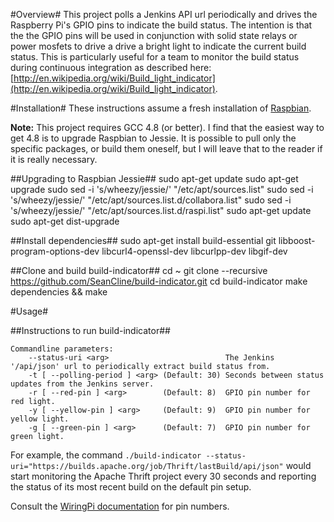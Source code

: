 #Overview#
This project polls a Jenkins API url periodically and drives the Raspberry Pi's GPIO pins to indicate the build status. The intention is that the the GPIO pins will be used in conjunction with solid state relays or power mosfets to drive a drive a bright light to indicate the current build status. This is particularly useful for a team to monitor the build status during continuous integration as described here: [http://en.wikipedia.org/wiki/Build_light_indicator](http://en.wikipedia.org/wiki/Build_light_indicator).

#Installation#
These instructions assume a fresh installation of [Raspbian](http://www.raspbian.org/).

**Note:** This project requires GCC 4.8 (or better). I find that the easiest way to get 4.8 is to upgrade Raspbian to Jessie. It is possible to pull only the specific packages, or build them oneself, but I will leave that to the reader if it is really necessary.

##Upgrading to Raspbian Jessie##
	sudo apt-get update
	sudo apt-get upgrade
	sudo sed -i 's/wheezy/jessie/' "/etc/apt/sources.list"
	sudo sed -i 's/wheezy/jessie/' "/etc/apt/sources.list.d/collabora.list"
	sudo sed -i 's/wheezy/jessie/' "/etc/apt/sources.list.d/raspi.list"
	sudo apt-get update
	sudo apt-get dist-upgrade

##Install dependencies##
	sudo apt-get install build-essential git libboost-program-options-dev libcurl4-openssl-dev libcurlpp-dev libgif-dev

##Clone and build build-indicator##
	cd ~
	git clone --recursive https://github.com/SeanCline/build-indicator.git
	cd build-indicator
	make dependencies && make

#Usage#

##Instructions to run build-indicator##

	Commandline parameters:
		--status-uri <arg>                          The Jenkins '/api/json' url to periodically extract build status from.
		-t [ --polling-period ] <arg> (Default: 30) Seconds between status updates from the Jenkins server.
		-r [ --red-pin ] <arg>        (Default: 8)  GPIO pin number for red light.
		-y [ --yellow-pin ] <arg>     (Default: 9)  GPIO pin number for yellow light.
		-g [ --green-pin ] <arg>      (Default: 7)  GPIO pin number for green light.

For example, the command `./build-indicator --status-uri="https://builds.apache.org/job/Thrift/lastBuild/api/json"` would start monitoring the Apache Thrift project every 30 seconds and reporting the status of its most recent build on the default pin setup.

Consult the [WiringPi documentation](http://wiringpi.com/pins/) for pin numbers.
